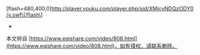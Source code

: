 \[flash=480,400,0\]http://player.youku.com/player.php/sid/XMjcyNDQzODY0/v.swf\[/flash\]

-

本文转自 [https://www.eqishare.com/video/808.html](https://www.eqishare.com/video/808.html)，如有侵权，请联系删除。